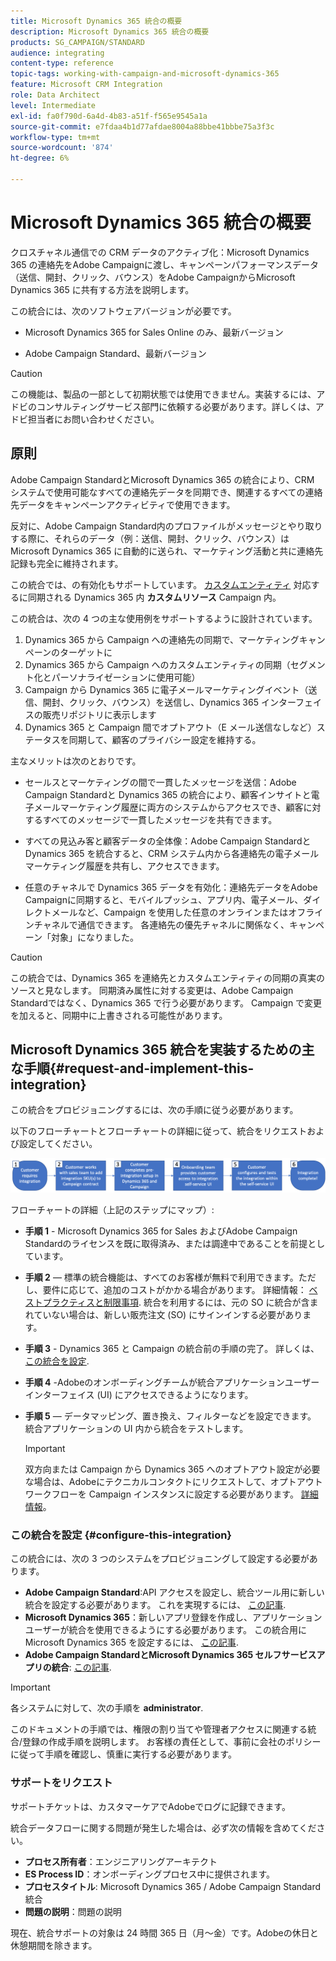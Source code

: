```yaml
---
title: Microsoft Dynamics 365 統合の概要
description: Microsoft Dynamics 365 統合の概要
products: SG_CAMPAIGN/STANDARD
audience: integrating
content-type: reference
topic-tags: working-with-campaign-and-microsoft-dynamics-365
feature: Microsoft CRM Integration
role: Data Architect
level: Intermediate
exl-id: fa0f790d-6a4d-4b83-a51f-f565e9545a1a
source-git-commit: e7fdaa4b1d77afdae8004a88bbe41bbbe75a3f3c
workflow-type: tm+mt
source-wordcount: '874'
ht-degree: 6%

---
```


# Microsoft Dynamics 365 統合の概要

クロスチャネル通信での CRM データのアクティブ化：Microsoft Dynamics 365 の連絡先をAdobe Campaignに渡し、キャンペーンパフォーマンスデータ（送信、開封、クリック、バウンス）をAdobe CampaignからMicrosoft Dynamics 365 に共有する方法を説明します。

この統合には、次のソフトウェアバージョンが必要です。

* Microsoft Dynamics 365 for Sales Online のみ、最新バージョン

* Adobe Campaign Standard、最新バージョン

>[!CAUTION]
>
>この機能は、製品の一部として初期状態では使用できません。実装するには、アドビのコンサルティングサービス部門に依頼する必要があります。詳しくは、アドビ担当者にお問い合わせください。
>

## 原則

Adobe Campaign StandardとMicrosoft Dynamics 365 の統合により、CRM システムで使用可能なすべての連絡先データを同期でき、関連するすべての連絡先データをキャンペーンアクティビティで使用できます。

反対に、Adobe Campaign Standard内のプロファイルがメッセージとやり取りする際に、それらのデータ（例：送信、開封、クリック、バウンス）はMicrosoft Dynamics 365 に自動的に送られ、マーケティング活動と共に連絡先記録も完全に維持されます。

この統合では、の有効化もサポートしています。 [カスタムエンティティ](../../integrating/using/d365-acs-self-service-app-settings.md) 対応するに同期される Dynamics 365 内 **カスタムリソース** Campaign 内。

この統合は、次の 4 つの主な使用例をサポートするように設計されています。

1. Dynamics 365 から Campaign への連絡先の同期で、マーケティングキャンペーンのターゲットに
1. Dynamics 365 から Campaign へのカスタムエンティティの同期（セグメント化とパーソナライゼーションに使用可能）
1. Campaign から Dynamics 365 に電子メールマーケティングイベント（送信、開封、クリック、バウンス）を送信し、Dynamics 365 インターフェイスの販売リポジトリに表示します
1. Dynamics 365 と Campaign 間でオプトアウト（E メール送信なしなど）ステータスを同期して、顧客のプライバシー設定を維持する。

主なメリットは次のとおりです。

* セールスとマーケティングの間で一貫したメッセージを送信：Adobe Campaign Standardと Dynamics 365 の統合により、顧客インサイトと電子メールマーケティング履歴に両方のシステムからアクセスでき、顧客に対するすべてのメッセージで一貫したメッセージを共有できます。

* すべての見込み客と顧客データの全体像：Adobe Campaign Standardと Dynamics 365 を統合すると、CRM システム内から各連絡先の電子メールマーケティング履歴を共有し、アクセスできます。

* 任意のチャネルで Dynamics 365 データを有効化：連絡先データをAdobe Campaignに同期すると、モバイルプッシュ、アプリ内、電子メール、ダイレクトメールなど、Campaign を使用した任意のオンラインまたはオフラインチャネルで通信できます。 各連絡先の優先チャネルに関係なく、キャンペーン「対象」になりました。

>[!CAUTION]
>
>この統合では、Dynamics 365 を連絡先とカスタムエンティティの同期の真実のソースと見なします。  同期済み属性に対する変更は、Adobe Campaign Standardではなく、Dynamics 365 で行う必要があります。  Campaign で変更を加えると、同期中に上書きされる可能性があります。
>

## Microsoft Dynamics 365 統合を実装するための主な手順{#request-and-implement-this-integration}

この統合をプロビジョニングするには、次の手順に従う必要があります。

以下のフローチャートとフローチャートの詳細に従って、統合をリクエストおよび設定してください。

![](assets/provisioning-wf.png)

フローチャートの詳細（上記のステップにマップ）:

* **手順 1** - Microsoft Dynamics 365 for Sales およびAdobe Campaign Standardのライセンスを既に取得済み、または調達中であることを前提としています。
* **手順 2**  — 標準の統合機能は、すべてのお客様が無料で利用できます。ただし、要件に応じて、追加のコストがかかる場合があります。 詳細情報： [ベストプラクティスと制限事項](../../integrating/using/d365-acs-notices-and-recommendations.md). 統合を利用するには、元の SO に統合が含まれていない場合は、新しい販売注文 (SO) にサインインする必要があります。
* **手順 3** - Dynamics 365 と Campaign の統合前の手順の完了。 詳しくは、 [この統合を設定](#configure-this-integration).
* **手順 4** -Adobeのオンボーディングチームが統合アプリケーションユーザーインターフェイス (UI) にアクセスできるようになります。
* **手順 5**  — データマッピング、置き換え、フィルターなどを設定できます。 統合アプリケーションの UI 内から統合をテストします。

  >[!IMPORTANT]
  >
  > 双方向または Campaign から Dynamics 365 へのオプトアウト設定が必要な場合は、Adobeにテクニカルコンタクトにリクエストして、オプトアウトワークフローを Campaign インスタンスに設定する必要があります。 [詳細情報](../../integrating/using/d365-acs-notices-and-recommendations.md#opt-out)。

### この統合を設定 {#configure-this-integration}

この統合には、次の 3 つのシステムをプロビジョニングして設定する必要があります。

* **Adobe Campaign Standard**:API アクセスを設定し、統合ツール用に新しい統合を設定する必要があります。 これを実現するには、 [この記事](../../integrating/using/d365-acs-configure-adobe-io.md).
* **Microsoft Dynamics 365**：新しいアプリ登録を作成し、アプリケーションユーザーが統合を使用できるようにする必要があります。  この統合用にMicrosoft Dynamics 365 を設定するには、 [この記事](../../integrating/using/d365-acs-configure-d365.md).
* **Adobe Campaign StandardとMicrosoft Dynamics 365 セルフサービスアプリの統合**: [この記事](../../integrating/using/d365-acs-self-service-app-control-access.md).

>[!IMPORTANT]
>
>各システムに対して、次の手順を **administrator**.
>
>このドキュメントの手順では、権限の割り当てや管理者アクセスに関連する統合/登録の作成手順を説明します。  お客様の責任として、事前に会社のポリシーに従って手順を確認し、慎重に実行する必要があります。
>

### サポートをリクエスト

サポートチケットは、カスタマーケアでAdobeでログに記録できます。

統合データフローに関する問題が発生した場合は、必ず次の情報を含めてください。

* **プロセス所有者**：エンジニアリングアーキテクト
* **ES Process ID**：オンボーディングプロセス中に提供されます。
* **プロセスタイトル**: Microsoft Dynamics 365 / Adobe Campaign Standard統合
* **問題の説明**：問題の説明

現在、統合サポートの対象は 24 時間 365 日（月～金）です。Adobeの休日と休憩期間を除きます。
